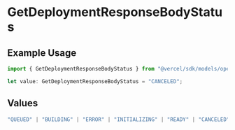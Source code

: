 # GetDeploymentResponseBodyStatus

## Example Usage

```typescript
import { GetDeploymentResponseBodyStatus } from "@vercel/sdk/models/operations";

let value: GetDeploymentResponseBodyStatus = "CANCELED";
```

## Values

```typescript
"QUEUED" | "BUILDING" | "ERROR" | "INITIALIZING" | "READY" | "CANCELED"
```